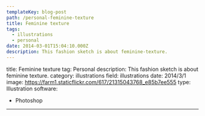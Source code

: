 ```yaml
---
templateKey: blog-post
path: /personal-feminine-texture
title: Feminine texture
tags:
  - illustrations
  - personal
date: 2014-03-01T15:04:10.000Z
description: This fashion sketch is about feminine-texture.
---
```


title: Feminine texture
tag: Personal
description: This fashion sketch is about feminine texture.
category: illustrations
field: illustrations
date: 2014/3/1
image: https://farm1.staticflickr.com/617/21315043768_e85b7ee555
type: Illustration
software:
- Photoshop
---
